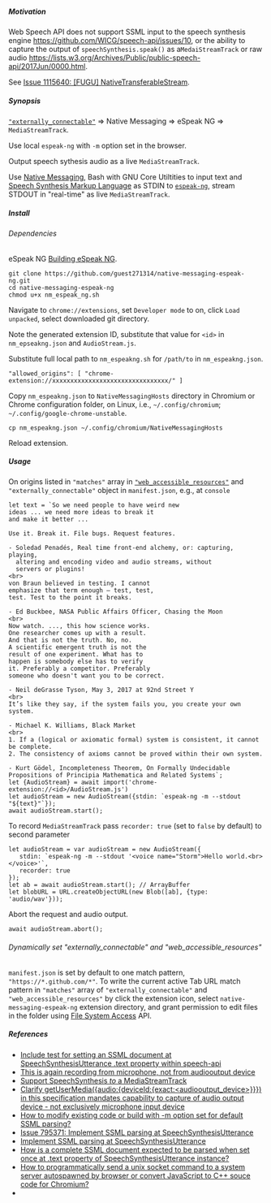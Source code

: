 <h5>Motivation</h5>

Web Speech API does not support SSML input to the speech synthesis engine https://github.com/WICG/speech-api/issues/10, or the ability to capture the output of `speechSynthesis.speak()` as a`MedaiStreamTrack` or raw audio https://lists.w3.org/Archives/Public/public-speech-api/2017Jun/0000.html.

See [Issue 1115640: [FUGU] NativeTransferableStream](https://bugs.chromium.org/p/chromium/issues/detail?id=1115640).

<h5>Synopsis</h5>

[`"externally_connectable"`](https://developer.chrome.com/docs/extensions/mv3/manifest/externally_connectable/) => Native Messaging => eSpeak NG => `MediaStreamTrack`.

Use local `espeak-ng` with `-m` option set in the browser. 

Output speech sythesis audio as a live `MediaStreamTrack`.

Use [Native Messaging](https://developer.chrome.com/extensions/nativeMessaging), Bash with GNU Core Utiltities to input text and [Speech Synthesis Markup Language](https://www.w3.org/TR/speech-synthesis11/) as STDIN to [`espeak-ng`](https://github.com/espeak-ng/espeak-ng), stream STDOUT in "real-time" as live `MediaStreamTrack`. 

<h5>Install<h5>

<h6>Dependencies</h6>

eSpeak NG [Building eSpeak NG](https://github.com/espeak-ng/espeak-ng/blob/master/docs/building.md#building-espeak-ng).
 

```
git clone https://github.com/guest271314/native-messaging-espeak-ng.git
cd native-messaging-espeak-ng
chmod u+x nm_espeak_ng.sh
 ```

Navigate to `chrome://extensions`, set `Developer mode` to on, click `Load unpacked`, select downloaded git directory.

Note the generated extension ID, substitute that value for `<id>` in `nm_epseakng.json` and `AudioStream.js`.

Substitute full local path to `nm_espeakng.sh` for `/path/to` in `nm_espeakng.json`.
  
```
"allowed_origins": [ "chrome-extension://xxxxxxxxxxxxxxxxxxxxxxxxxxxxxxxx/" ]
```

Copy `nm_espeakng.json` to `NativeMessagingHosts` directory in Chromium or Chrome configuration folder, on Linux, i.e., `~/.config/chromium`; `~/.config/google-chrome-unstable`.

`cp nm_espeakng.json ~/.config/chromium/NativeMessagingHosts`

Reload extension.

<h5>Usage</h5>

On origins listed in `"matches"` array in [`"web_accessible_resources"`](https://developer.chrome.com/docs/extensions/mv3/manifest/web_accessible_resources/) and `"externally_connectable"` object in `manifest.json`, e.g., at `console`

```
let text = `So we need people to have weird new
ideas ... we need more ideas to break it
and make it better ...

Use it. Break it. File bugs. Request features.

- Soledad Penadés, Real time front-end alchemy, or: capturing, playing,
  altering and encoding video and audio streams, without
  servers or plugins!
<br>  
von Braun believed in testing. I cannot
emphasize that term enough – test, test,
test. Test to the point it breaks.

- Ed Buckbee, NASA Public Affairs Officer, Chasing the Moon
<br>
Now watch. ..., this how science works.
One researcher comes up with a result.
And that is not the truth. No, no.
A scientific emergent truth is not the
result of one experiment. What has to
happen is somebody else has to verify
it. Preferably a competitor. Preferably
someone who doesn't want you to be correct.

- Neil deGrasse Tyson, May 3, 2017 at 92nd Street Y
<br>
It’s like they say, if the system fails you, you create your own system.

- Michael K. Williams, Black Market
<br>
1. If a (logical or axiomatic formal) system is consistent, it cannot be complete.
2. The consistency of axioms cannot be proved within their own system.

- Kurt Gödel, Incompleteness Theorem, On Formally Undecidable Propositions of Principia Mathematica and Related Systems`;
let {AudioStream} = await import('chrome-extension://<id>/AudioStream.js')
let audioStream = new AudioStream({stdin: `espeak-ng -m --stdout "${text}"`});
await audioStream.start();
```
  
To record `MediaStreamTrack` pass `recorder: true` (set to `false` by default) to second parameter
  
```
let audioStream = var audioStream = new AudioStream({
   stdin: `espeak-ng -m --stdout '<voice name="Storm">Hello world.<br></voice>'`, 
   recorder: true
});
let ab = await audioStream.start(); // ArrayBuffer
let blobURL = URL.createObjectURL(new Blob([ab], {type: 'audio/wav'}));
```
  
Abort the request and audio output.
  
```
await audioStream.abort();
```

<h6>Dynamically set "externally_connectable" and "web_accessible_resources"</h6>

`manifest.json` is set by default to one match pattern, `"https://*.github.com/*"`. To write the current active Tab URL match pattern in `"matches"` array of `"externally_connectable"` and `"web_accessible_resources"` by click the extension icon, select `native-messaging-espeak-ng` extension directory, and grant permission to edit files in the folder using [File System Access](https://wicg.github.io/file-system-access) API. 
  
<h5>References</h5>

- [Include test for setting an SSML document at SpeechSynthesisUtterance .text property within speech-api](https://github.com/web-platform-tests/wpt/issues/8712)
- [This is again recording from microphone, not from audiooutput device](https://github.com/guest271314/SpeechSynthesisRecorder/issues/14)
- [Support SpeechSynthesis *to* a MediaStreamTrack](https://github.com/WICG/speech-api/issues/69)
- [Clarify getUserMedia({audio:{deviceId:{exact:<audiooutput_device>}}}) in this specification mandates capability to capture of audio output device - not exclusively microphone input device](https://github.com/w3c/mediacapture-main/issues/650)
- [How to modify existing code or build with -m option set for default SSML parsing?](https://github.com/pettarin/espeakng.js-cdn/issues/1)
- [Issue 795371: Implement SSML parsing at SpeechSynthesisUtterance](https://bugs.chromium.org/p/chromium/issues/detail?id=795371)
- [Implement SSML parsing at SpeechSynthesisUtterance](https://bugzilla.mozilla.org/show_bug.cgi?id=1425523)
- [How is a complete SSML document expected to be parsed when set once at .text property of SpeechSynthesisUtterance instance?](https://github.com/WICG/speech-api/issues/10)
- [How to programmatically send a unix socket command to a system server autospawned by browser or convert JavaScript to C++ souce code for Chromium?](https://stackoverflow.com/questions/48219981/how-to-programmatically-send-a-unix-socket-command-to-a-system-server-autospawne)
- [<script type="shell"> to execute arbitrary shell commands, and import stdout or result written to local file as a JavaScript module](https://github.com/whatwg/html/issues/3443)
- [Add execute() to FileSystemDirectoryHandle](https://github.com/WICG/native-file-system/issues/97)
- [Issue 795371: Implement SSML parsing at SpeechSynthesisUtterance](https://bugs.chromium.org/p/chromium/issues/detail?id=795371)
- [Implement SSML parsing at SpeechSynthesisUtterance](https://bugzilla.mozilla.org/show_bug.cgi?id=1425523)
- [How is a complete SSML document expected to be parsed when set once at .text property of SpeechSynthesisUtterance instance?](https://github.com/WICG/speech-api/issues/10)
- [How to programmatically send a unix socket command to a system server autospawned by browser or convert JavaScript to C++ souce code for Chromium?](https://stackoverflow.com/questions/48219981/how-to-programmatically-send-a-unix-socket-command-to-a-system-server-autospawne)
- [<script type="shell"> to execute arbitrary shell commands, and import stdout or result written to local file as a JavaScript module](https://github.com/whatwg/html/issues/3443)
- [Add execute() to FileSystemDirectoryHandle](https://github.com/WICG/native-file-system/issues/97)
- [SpeechSynthesis *to* a MediaStreamTrack or: How to execute arbitrary shell commands using inotify-tools and DevTools Snippets](https://gist.github.com/guest271314/59406ad47a622d19b26f8a8c1e1bdfd5)
